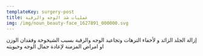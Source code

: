 ```yaml
---
templateKey: surgery-post
title: عمليات شد الوجه والرقبة
img: /img/noun_beauty-face_1627891_000000.svg
---
```

إزالة الجلد الزائد و لأخفاء الترهات وتجاعيد الوجه والرقبة بسبب الشيخوخة وفقدان الوزن او امراض المزمنة لإعادة جمال الوجه وحيويته

